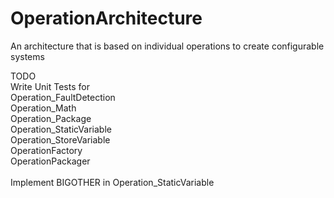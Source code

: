 # OperationArchitecture
An architecture that is based on individual operations to create configurable systems<br/>


TODO<br/>
Write Unit Tests for<br/>
  Operation_FaultDetection<br/>
  Operation_Math<br/>
  Operation_Package<br/>
  Operation_StaticVariable<br/>
  Operation_StoreVariable<br/>
  OperationFactory<br/>
  OperationPackager<br/>
  <br/>
Implement BIGOTHER in Operation_StaticVariable
